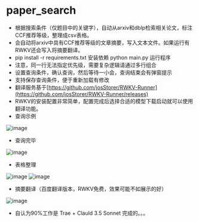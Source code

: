# paper_search
- 根据搜索条件（仅题目中的关键字），自动从arxiv和dblp检索相关论文，标注CCF推荐等级，整理成csv表格。
- 会自动将arxiv中具有CCF推荐等级的文章摘要，写入文本文件。如果运行有RWKV还会写入将摘要翻译。
- pip install -r requirements.txt 安装依赖 python main.py 运行程序
- 注意，同一行无法指定优先级，需要复杂逻辑请通过多行组合
- 设置查询条件，确认查询，然后等待一小会，查询结束会有弹窗提示
- 支持保存查询条件，便于重新加载有修改
- 翻译服务基于[https://github.com/josStorer/RWKV-Runner](https://github.com/josStorer/RWKV-Runner/releases)
- RWKV的安装配置非常简单，配置完成后选择合适的模型下载启动就可以使用翻译功能。
- 查询示例
  
![image](https://github.com/user-attachments/assets/57b35b90-1b0a-4360-9747-02a3d4756163)
- 查询完毕

![image](https://github.com/user-attachments/assets/a0245f0c-132d-4734-bac9-8037b1709bc2)
- 表格整理

![image](https://github.com/user-attachments/assets/8777a9b7-bc24-48a2-82e5-ac0bc3c90089)
![image](https://github.com/user-attachments/assets/503cef87-084e-4467-91b8-c8c17d76bfde)
- 摘要翻译（百度翻译版本，RWKV免费，效果可能不如展示的好）

![image](https://github.com/user-attachments/assets/5be3c53e-8968-4748-a3a3-1353950ab5b1)

- 自认为90%工作是 Trae + Clauld 3.5 Sonnet 完成的。。。
